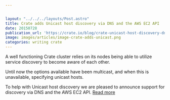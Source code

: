 ```yaml
---


layout: "../../../layouts/Post.astro"
title: Crate adds Unicast host discovery via DNS and the AWS EC2 API
date: 20150728
publication_url: 'https://crate.io/blog/crate-unicast-host-discovery-dns-aws/'
image: images/articles/image-crate-adds-unicast.png
categories: writing crate
---
```


A well functioning Crate cluster relies on its nodes being able to utilize service discovery to become aware of each other.

Until now the options available have been multicast, and when this is unavailable, specifying unicast hosts.

To help with Unicast host discovery we are pleased to announce support for discovery via DNS and the AWS EC2 API. [Read more](ttps://crate.io/blog/crate-unicast-host-discovery-dns-aws/)
